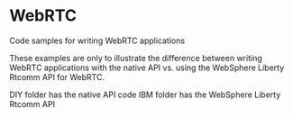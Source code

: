 # WebRTC
Code samples for writing WebRTC applications

These examples are only to illustrate the difference between writing WebRTC applications with the native API vs. using the WebSphere Liberty Rtcomm API for WebRTC.

DIY folder has the native API code
IBM folder has the WebSphere Liberty Rtcomm API

